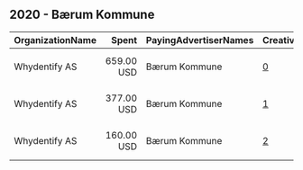 ## 2020 - Bærum Kommune 
|OrganizationName|Spent|PayingAdvertiserNames|CreativeUrls|Impressions|Genders|AgeBrackets|CountryCodes|BillingAddresses|CandidateBallotInformation|
|:---|---:|:---|:---|---:|:---|:---|:---|:---|:---|
|Whydentify AS|659.00 USD|Bærum Kommune|[0](https://www.snap.com/political-ads/asset/643ddb98e10fa201b0976bec0361522a47ea9ef1746dec2ccb1b9c792310b55c?mediaType=mp4)|168,473||21+|norway|"Dronningens gate 8B,Blindern, Oslo,0151,NO"||
|Whydentify AS|377.00 USD|Bærum Kommune|[1](https://www.snap.com/political-ads/asset/1e29096d9279160dc0120b37781c7b5021d01847448694f97d58cd5760e0d910?mediaType=mp4)|161,299||21+|norway|"Dronningens gate 8B,Blindern, Oslo,0151,NO"||
|Whydentify AS|160.00 USD|Bærum Kommune|[2](https://www.snap.com/political-ads/asset/ba8b166c1ec965b86bbe121b263f11f8fc54b48908f2b5f947435e513baf4b87?mediaType=mp4)|94,422||21+|norway|"Dronningens gate 8B,Blindern, Oslo,0151,NO"||
